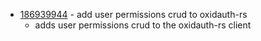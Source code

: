 - [186939944](https://www.pivotaltracker.com/story/show/186939944) - add user permissions crud to oxidauth-rs
    - adds user permissions crud to the oxidauth-rs client

